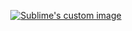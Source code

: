 
<p align="center">
  <a href="https://www.youtube.com/watch?v=cgvdn64ka_w"><img src="https://oddslifenetstorage.blob.core.windows.net/esportsinsider/2019/02/ENCE-logo.png" alt="Sublime's custom image"/></a>
</p>

